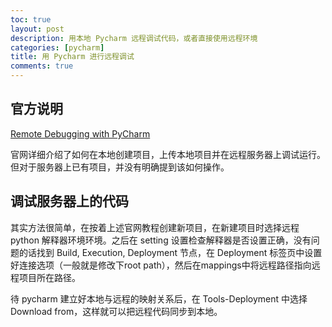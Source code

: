 ```yaml
---
toc: true
layout: post
description: 用本地 Pycharm 远程调试代码，或者直接使用远程环境
categories: [pycharm]
title: 用 Pycharm 进行远程调试
comments: true
---
```

## 官方说明

[Remote Debugging with PyCharm](https://www.jetbrains.com/help/pycharm/remote-debugging-with-product.html?keymap=secondary_default_for_macos)

官网详细介绍了如何在本地创建项目，上传本地项目并在远程服务器上调试运行。但对于服务器上已有项目，并没有明确提到该如何操作。

## 调试服务器上的代码

其实方法很简单，在按着上述官网教程创建新项目，在新建项目时选择远程 python 解释器环境环境。之后在 setting 设置检查解释器是否设置正确，没有问题的话找到 Build, Execution, Deployment 节点，在 Deployment 标签页中设置好连接选项（一般就是修改下root path），然后在mappings中将远程路径指向远程项目所在路径。

待 pycharm 建立好本地与远程的映射关系后，在 Tools-Deployment 中选择 Download from，这样就可以把远程代码同步到本地。